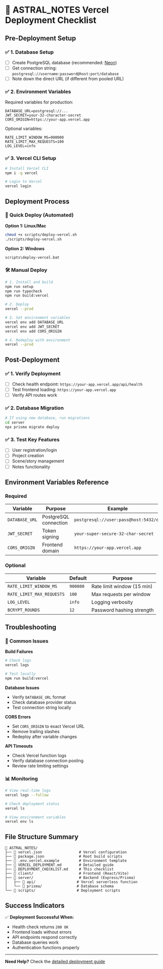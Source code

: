 # 🚀 ASTRAL_NOTES Vercel Deployment Checklist

## Pre-Deployment Setup

### ✅ 1. Database Setup
- [ ] Create PostgreSQL database (recommended: [Neon](https://neon.tech/))
- [ ] Get connection string: `postgresql://username:password@host:port/database`
- [ ] Note down the direct URL (if different from pooled URL)

### ✅ 2. Environment Variables
Required variables for production:

```env
DATABASE_URL=postgresql://...
JWT_SECRET=your-32-character-secret
CORS_ORIGIN=https://your-app.vercel.app
```

Optional variables:
```env
RATE_LIMIT_WINDOW_MS=900000
RATE_LIMIT_MAX_REQUESTS=100
LOG_LEVEL=info
```

### ✅ 3. Vercel CLI Setup
```bash
# Install Vercel CLI
npm i -g vercel

# Login to Vercel
vercel login
```

## Deployment Process

### 🚀 Quick Deploy (Automated)

**Option 1: Linux/Mac**
```bash
chmod +x scripts/deploy-vercel.sh
./scripts/deploy-vercel.sh
```

**Option 2: Windows**
```cmd
scripts\deploy-vercel.bat
```

### 🛠️ Manual Deploy

```bash
# 1. Install and build
npm run setup
npm run typecheck
npm run build:vercel

# 2. Deploy
vercel --prod

# 3. Set environment variables
vercel env add DATABASE_URL
vercel env add JWT_SECRET
vercel env add CORS_ORIGIN

# 4. Redeploy with environment
vercel --prod
```

## Post-Deployment

### ✅ 1. Verify Deployment
- [ ] Check health endpoint: `https://your-app.vercel.app/api/health`
- [ ] Test frontend loading: `https://your-app.vercel.app`
- [ ] Verify API routes work

### ✅ 2. Database Migration
```bash
# If using new database, run migrations
cd server
npx prisma migrate deploy
```

### ✅ 3. Test Key Features
- [ ] User registration/login
- [ ] Project creation
- [ ] Scene/story management
- [ ] Notes functionality

## Environment Variables Reference

### Required
| Variable | Purpose | Example |
|----------|---------|---------|
| `DATABASE_URL` | PostgreSQL connection | `postgresql://user:pass@host:5432/db` |
| `JWT_SECRET` | Token signing | `your-super-secure-32-char-secret` |
| `CORS_ORIGIN` | Frontend domain | `https://your-app.vercel.app` |

### Optional
| Variable | Default | Purpose |
|----------|---------|---------|
| `RATE_LIMIT_WINDOW_MS` | `900000` | Rate limit window (15 min) |
| `RATE_LIMIT_MAX_REQUESTS` | `100` | Max requests per window |
| `LOG_LEVEL` | `info` | Logging verbosity |
| `BCRYPT_ROUNDS` | `12` | Password hashing strength |

## Troubleshooting

### 🔧 Common Issues

**Build Failures**
```bash
# Check logs
vercel logs

# Test locally
npm run build:vercel
```

**Database Issues**
- Verify `DATABASE_URL` format
- Check database provider status
- Test connection string locally

**CORS Errors**
- Set `CORS_ORIGIN` to exact Vercel URL
- Remove trailing slashes
- Redeploy after variable changes

**API Timeouts**
- Check Vercel function logs
- Verify database connection pooling
- Review rate limiting settings

### 📊 Monitoring

```bash
# View real-time logs
vercel logs --follow

# Check deployment status
vercel ls

# View environment variables
vercel env ls
```

## File Structure Summary

```
📁 ASTRAL_NOTES/
├── 📄 vercel.json                 # Vercel configuration
├── 📄 package.json                # Root build scripts
├── 📄 .env.vercel.example         # Environment template
├── 📄 VERCEL_DEPLOYMENT.md        # Detailed guide
├── 📄 DEPLOYMENT_CHECKLIST.md     # This checklist
├── 📁 client/                     # Frontend (React/Vite)
├── 📁 server/                     # Backend (Express/Prisma)
│   ├── 📁 api/                   # Vercel serverless function
│   └── 📁 prisma/                # Database schema
└── 📁 scripts/                   # Deployment scripts
```

## Success Indicators

✅ **Deployment Successful When:**
- Health check returns `200 OK`
- Frontend loads without errors
- API endpoints respond correctly
- Database queries work
- Authentication functions properly

---

**Need Help?** Check the [detailed deployment guide](./VERCEL_DEPLOYMENT.md)